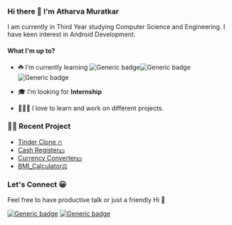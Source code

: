 ### Hi there 👋 I'm Atharva Muratkar

I am currently in Third Year studying Computer Science and Engineering. I have keen interest in Android Development.

#### What I'm up to?


- ☘️ I’m currently learning ![Generic badge](https://img.shields.io/badge/Android-black.svg?style=for-the-badge)![Generic badge](https://img.shields.io/badge/Kotlin-blue.svg?style=for-the-badge)![Generic badge](https://img.shields.io/badge/HTML5-orange.svg?style=for-the-badge)


-  🎓 I’m looking for **Internship**

- 👨🏻‍🔧 I love to learn and work on different projects.

### 👷‍♂️ Recent Project

- [Tinder Clone 🔥](https://github.com/Atharva-14/tinder-clone)
- [Cash Register💴](https://github.com/Atharva-14/cash-register)
- [Currency Converter💵](https://github.com/Atharva-14/currency-converter)
- [BMI_Calculator⚖](https://github.com/Atharva-14/BMI_Calculator)

### Let's Connect 😀

Feel free to have productive talk or just a friendly Hi 👋

[![Generic badge](https://img.shields.io/badge/Linkedin-blue.svg?style=for-the-badge)](https://www.linkedin.com/in/Atharva-Muratkar/)
[![Generic badge](https://img.shields.io/badge/Twitter-blue.svg?style=for-the-badge)](https://twitter.com/Atharva9422?s=09)





